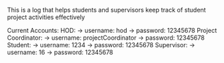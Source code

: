 This is a log that helps students and supervisors keep track of student project activities effectively

Current Accounts:
HOD: -> username: hod
     -> password: 12345678
Project Coordinator: -> username: projectCoordinator
                     -> password: 12345678
Student: -> username: 1234
         -> password: 12345678
Supervisor: -> username: 16
            -> password: 12345678
